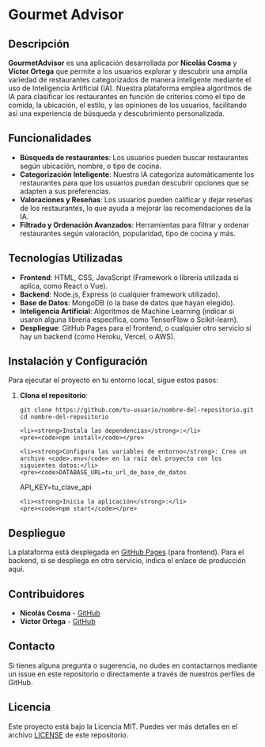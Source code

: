 <!DOCTYPE html>
<html lang="es">
<head>
  <meta charset="UTF-8">
  <meta name="viewport" content="width=device-width, initial-scale=1.0">

<div class="container">
  <h1>Gourmet Advisor</h1>

  <h2>Descripción</h2>
  <p><strong>GourmetAdvisor</strong> es una aplicación desarrollada por <strong>Nicolás Cosma</strong> y <strong>Víctor Ortega</strong> que permite a los usuarios explorar y descubrir una amplia variedad de restaurantes categorizados de manera inteligente mediante el uso de Inteligencia Artificial (IA). Nuestra plataforma emplea algoritmos de IA para clasificar los restaurantes en función de criterios como el tipo de comida, la ubicación, el estilo, y las opiniones de los usuarios, facilitando así una experiencia de búsqueda y descubrimiento personalizada.</p>

  <h2>Funcionalidades</h2>
  <ul>
    <li><strong>Búsqueda de restaurantes</strong>: Los usuarios pueden buscar restaurantes según ubicación, nombre, o tipo de cocina.</li>
    <li><strong>Categorización Inteligente</strong>: Nuestra IA categoriza automáticamente los restaurantes para que los usuarios puedan descubrir opciones que se adapten a sus preferencias.</li>
    <li><strong>Valoraciones y Reseñas</strong>: Los usuarios pueden calificar y dejar reseñas de los restaurantes, lo que ayuda a mejorar las recomendaciones de la IA.</li>
    <li><strong>Filtrado y Ordenación Avanzados</strong>: Herramientas para filtrar y ordenar restaurantes según valoración, popularidad, tipo de cocina y más.</li>
  </ul>

  <h2>Tecnologías Utilizadas</h2>
  <ul>
    <li><strong>Frontend</strong>: HTML, CSS, JavaScript (Framework o librería utilizada si aplica, como React o Vue).</li>
    <li><strong>Backend</strong>: Node.js, Express (o cualquier framework utilizado).</li>
    <li><strong>Base de Datos</strong>: MongoDB (o la base de datos que hayan elegido).</li>
    <li><strong>Inteligencia Artificial</strong>: Algoritmos de Machine Learning (indicar si usaron alguna librería específica, como TensorFlow o Scikit-learn).</li>
    <li><strong>Despliegue</strong>: GitHub Pages para el frontend, o cualquier otro servicio si hay un backend (como Heroku, Vercel, o AWS).</li>
  </ul>

  <h2>Instalación y Configuración</h2>
  <p>Para ejecutar el proyecto en tu entorno local, sigue estos pasos:</p>
  <ol>
    <li><strong>Clona el repositorio</strong>:</li>
    <pre><code>git clone https://github.com/tu-usuario/nombre-del-repositorio.git
cd nombre-del-repositorio</code></pre>

    <li><strong>Instala las dependencias</strong>:</li>
    <pre><code>npm install</code></pre>

    <li><strong>Configura las variables de entorno</strong>: Crea un archivo <code>.env</code> en la raíz del proyecto con los siguientes datos:</li>
    <pre><code>DATABASE_URL=tu_url_de_base_de_datos
API_KEY=tu_clave_api</code></pre>

    <li><strong>Inicia la aplicación</strong>:</li>
    <pre><code>npm start</code></pre>
  </ol>

  <h2>Despliegue</h2>
  <p>La plataforma está desplegada en <a href="https://tu-usuario.github.io/nombre-del-repositorio/" target="_blank">GitHub Pages</a> (para frontend). Para el backend, si se despliega en otro servicio, indica el enlace de producción aquí.</p>

  <h2>Contribuidores</h2>
  <ul>
    <li><strong>Nicolás Cosma</strong> - <a href="https://github.com/nicolas-cosma" target="_blank">GitHub</a></li>
    <li><strong>Víctor Ortega</strong> - <a href="https://github.com/victortgz" target="_blank">GitHub</a></li>
  </ul>

  <h2>Contacto</h2>
  <p>Si tienes alguna pregunta o sugerencia, no dudes en contactarnos mediante un issue en este repositorio o directamente a través de nuestros perfiles de GitHub.</p>

  <h2>Licencia</h2>
  <p>Este proyecto está bajo la Licencia MIT. Puedes ver más detalles en el archivo <a href="./LICENSE" target="_blank">LICENSE</a> de este repositorio.</p>
</div>

</body>
</html>
